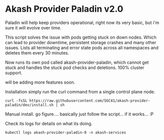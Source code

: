 # Akash Provider Paladin v2.0
Paladin will help keep providers operational, right now its very basic, but i'm sure it will evolve over time.

This script solves the issue with pods getting stuck on down nodes.
Which can lead to provider downtime, persistent storage crashes and many other issues.
Lists all terminating and error state pods across all namespaces and deletes them every 30 minutes.

Now runs its own pod called akash-provider-paladin, which cannot get stuck and handles the stuck pod checks and deletions.
100% cluster support.

will be adding more features soon.

Installation simply run the curl command from a single control plane node.
```shell
curl -fsSL https://raw.githubusercontent.com/SGC41/akash-provider-paladin/dev/install.sh | sh
```

Manual install.
go figure.... basically just follow the script... if it works... :P

Check its logs for details on what its doing.
```
kubectl logs akash-provider-paladin-0 -n akash-services
```
